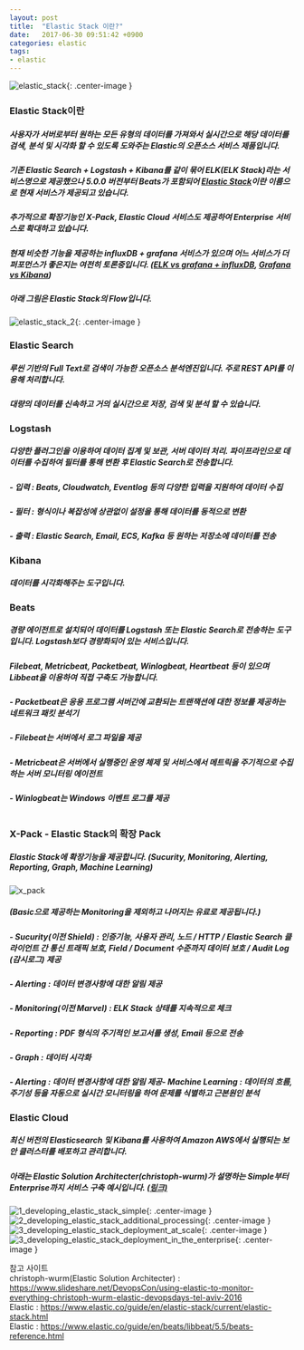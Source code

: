 ```yaml
---
layout: post
title:  "Elastic Stack 이란?"
date:   2017-06-30 09:51:42 +0900
categories: elastic
tags:
- elastic
---
```


![elastic_stack](/images/elastic_stack_overview/elastic_stack.png){: .center-image }

### Elastic Stack이란
##### 사용자가 서버로부터 원하는 모든 유형의 데이터를 가져와서 실시간으로 해당 데이터를 검색, 분석 및 시각화 할 수 있도록 도와주는 Elastic의 오픈소스 서비스 제품입니다.
##### 기존 Elastic Search + Logstash + Kibana를 같이 묶어 ELK(ELK Stack)라는 서비스명으로 제공했으나 5.0.0 버전부터 Beats가 포함되어 <a href ='https://www.elastic.co/kr/blog/heya-elastic-stack-and-x-pack'>Elastic Stack</a>이란 이름으로 현재 서비스가 제공되고 있습니다.
##### 추가적으로 확장기능인 X-Pack, Elastic Cloud 서비스도 제공하여 Enterprise 서비스로 확대하고 있습니다. <br>
##### 현재 비슷한 기능을 제공하는 influxDB + grafana 서비스가 있으며 어느 서비스가 더 퍼포먼스가 좋은지는 여전히 토론중입니다. (<a href ='https://discuss.elastic.co/t/elk-vs-grafana-influxdb/1686'>ELK vs grafana + influxDB</a>, <a href ='https://logz.io/blog/grafana-vs-kibana/'>Grafana vs Kibana</a>)<br>
##### 아래 그림은 Elastic Stack의 Flow입니다. 
![elastic_stack_2](/images/elastic_stack_overview/elastic_stack_2.png){: .center-image } <br>



### Elastic Search <br>
##### 루씬 기반의 Full Text로 검색이 가능한 오픈소스 분석엔진입니다. 주로 REST API를 이용해 처리합니다.
##### 대량의 데이터를 신속하고 거의 실시간으로 저장, 검색 및 분석 할 수 있습니다. 

### Logstash <br>
##### 다양한 플러그인을 이용하여 데이터 집계 및 보관, 서버 데이터 처리. 파이프라인으로 데이터를 수집하여 필터를 통해 변환 후 Elastic Search로 전송합니다.
##### - 입력 : Beats, Cloudwatch, Eventlog 등의 다양한 입력을 지원하여 데이터 수집
##### - 필터 : 형식이나 복잡성에 상관없이 설정을 통해 데이터를 동적으로 변환
##### - 출력 : Elastic Search, Email, ECS, Kafka 등 원하는 저장소에 데이터를 전송

### Kibana <br>
##### 데이터를 시각화해주는 도구입니다.

### Beats <br>
##### 경량 에이전트로 설치되어 데이터를 Logstash 또는 Elastic Search로 전송하는 도구입니다. Logstash보다 경량화되어 있는 서비스입니다. <br>
##### Filebeat, Metricbeat, Packetbeat, Winlogbeat, Heartbeat 등이 있으며 Libbeat을 이용하여 직접 구축도 가능합니다. <br>
##### - Packetbeat은 응용 프로그램 서버간에 교환되는 트랜잭션에 대한 정보를 제공하는 네트워크 패킷 분석기
##### - Filebeat는 서버에서 로그 파일을 제공
##### - Metricbeat은 서버에서 실행중인 운영 체제 및 서비스에서 메트릭을 주기적으로 수집하는 서버 모니터링 에이전트
##### - Winlogbeat는 Windows 이벤트 로그를 제공<br><br>


### X-Pack - Elastic Stack의 확장 Pack <br>
##### Elastic Stack에 확장기능을 제공합니다. (Sucurity, Monitoring, Alerting, Reporting, Graph, Machine Learning)

![x_pack](/images/elastic_stack_overview/x_pack.png)
##### (Basic으로 제공하는 Monitoring을 제외하고 나머지는 유료로 제공됩니다.)
##### - Sucurity(이전 Shield) : 인증기능, 사용자 관리, 노드 / HTTP / Elastic Search 클라이언트 간 통신 트래픽 보호, Field / Document 수준까지 데이터 보호 / Audit Log (감시로그) 제공
##### - Alerting : 데이터 변경사항에 대한 알림 제공
##### - Monitoring(이전 Marvel) : ELK Stack 상태를 지속적으로 체크
##### - Reporting : PDF 형식의 주기적인 보고서를 생성, Email 등으로 전송
##### - Graph : 데이터 시각화
##### - Alerting : 데이터 변경사항에 대한 알림 제공- Machine Learning : 데이터의 흐름, 주기성 등을 자동으로 실시간 모니터링을 하여 문제를 식별하고 근본원인 분석

### Elastic Cloud <br>
##### 최신 버전의 Elasticsearch 및 Kibana를 사용하여 Amazon AWS에서 실행되는 보안 클러스터를 배포하고 관리합니다.
##### 아래는 Elastic Solution Architecter(christoph-wurm)가 설명하는 Simple부터 Enterprise까지 서비스 구축 예시입니다. <a href ='https://www.slideshare.net/DevopsCon/using-elastic-to-monitor-everything-christoph-wurm-elastic-devopsdays-tel-aviv-2016#14'>(링크)</a>
![1_developing_elastic_stack_simple](/images/elastic_stack_overview/1_developing_elastic_stack_simple.png){: .center-image }
![2_developing_elastic_stack_additional_processing](/images/elastic_stack_overview/2_developing_elastic_stack_additional_processing.png){: .center-image }
![3_developing_elastic_stack_deployment_at_scale](/images/elastic_stack_overview/3_developing_elastic_stack_deployment_at_scale.png){: .center-image }
![3_developing_elastic_stack_deployment_in_the_enterprise](/images/elastic_stack_overview/3_developing_elastic_stack_deployment_in_the_enterprise.png){: .center-image }

참고 사이트 <br>
christoph-wurm(Elastic Solution Architecter) : <https://www.slideshare.net/DevopsCon/using-elastic-to-monitor-everything-christoph-wurm-elastic-devopsdays-tel-aviv-2016> <br>
Elastic : <https://www.elastic.co/guide/en/elastic-stack/current/elastic-stack.html> <br>
Elastic : <https://www.elastic.co/guide/en/beats/libbeat/5.5/beats-reference.html> <br>

[Jekyll-docs]: https://Jekyllrb.com/docs/home
[Jekyll-gh]:   https://github.com/Jekyll/Jekyll
[Jekyll-talk]: https://talk.Jekyllrb.com/
